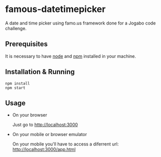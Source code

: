 famous-datetimepicker
=====================

A date and time picker using famo.us framework done for a Jogabo code challenge.


Prerequisites
------------

It is necessary to have [node](http://nodejs.org) and [npm](https://www.npmjs.org) installed in your machine.


Installation & Running
------------

```
npm install
npm start
```

Usage
------------

* On your browser

    Just go to [http://localhost:3000](http://localhost:3000)



* On your mobile or browser emulator

    On your mobile you'll have to access a diferrent url: [http://localhost:3000/app.html](http://localhost:3000/app.html)
